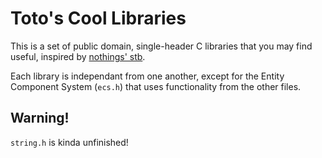 # Toto's Cool Libraries

This is a set of public domain, single-header C libraries that you may find useful, inspired by [nothings' stb](https://github.com/nothings/stb).

Each library is independant from one another, except for the Entity Component System (`ecs.h`) that uses functionality from the other files.

## Warning!

`string.h` is kinda unfinished!
